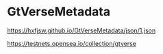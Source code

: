 # GtVerseMetadata

https://hxfjsw.github.io/GtVerseMetadata/json/1.json

https://testnets.opensea.io/collection/gtverse